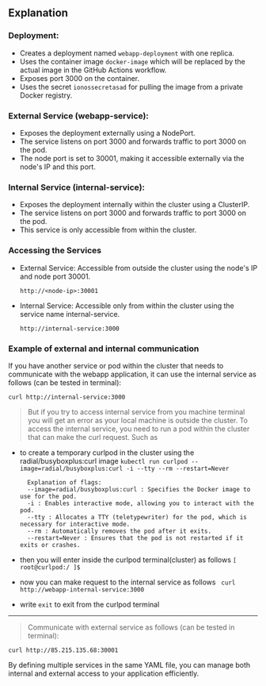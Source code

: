 ## Explanation

### Deployment:

- Creates a deployment named `webapp-deployment` with one replica.
- Uses the container image `docker-image` which will be replaced by the actual image in the GitHub Actions workflow.
- Exposes port 3000 on the container.
- Uses the secret `ionossecretasad` for pulling the image from a private Docker registry.

### External Service (webapp-service):

- Exposes the deployment externally using a NodePort.
- The service listens on port 3000 and forwards traffic to port 3000 on the pod.
- The node port is set to 30001, making it accessible externally via the node's IP and this port.

### Internal Service (internal-service):

- Exposes the deployment internally within the cluster using a ClusterIP.
- The service listens on port 3000 and forwards traffic to port 3000 on the pod.
- This service is only accessible from within the cluster.

### Accessing the Services

- External Service: Accessible from outside the cluster using the node's IP and node port 30001.

    ``` http://<node-ip>:30001 ```

- Internal Service: Accessible only from within the cluster using the service name internal-service.

    ``` http://internal-service:3000 ```

### Example of external and internal communication
If you have another service or pod within the cluster that needs to communicate with the webapp application, it can use the internal service as follows (can be tested in terminal):

    curl http://internal-service:3000

>But if you try to access internal service from you machine terminal you will get an error as your local machine is outside the cluster.
>To access the internal service, you need to run a pod within the cluster that can make the curl request. Such as

- to create a temporary curlpod in the cluster using the radial/busyboxplus:curl image
    ``` kubectl run curlpod --image=radial/busyboxplus:curl -i --tty --rm --restart=Never ```


        Explanation of flags:
        --image=radial/busyboxplus:curl : Specifies the Docker image to use for the pod.
        -i : Enables interactive mode, allowing you to interact with the pod.
        --tty : Allocates a TTY (teletypewriter) for the pod, which is necessary for interactive mode.
        --rm : Automatically removes the pod after it exits.
        --restart=Never : Ensures that the pod is not restarted if it exits or crashes.


- then you will enter inside the curlpod terminal(cluster) as follows
    ``` [ root@curlpod:/ ]$ ```

- now you can make request to the internal service as follows
    ``` curl http://webapp-internal-service:3000```

- write `exit` to exit from the curlpod terminal
---

>Communicate with external service as follows (can be tested in terminal):

    curl http://85.215.135.68:30001

By defining multiple services in the same YAML file, you can manage both internal and external access to your application efficiently.